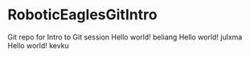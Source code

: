 # RoboticEaglesGitIntro
Git repo for Intro to Git session
Hello world! beliang
Hello world! julxma
Hello world! kevku

